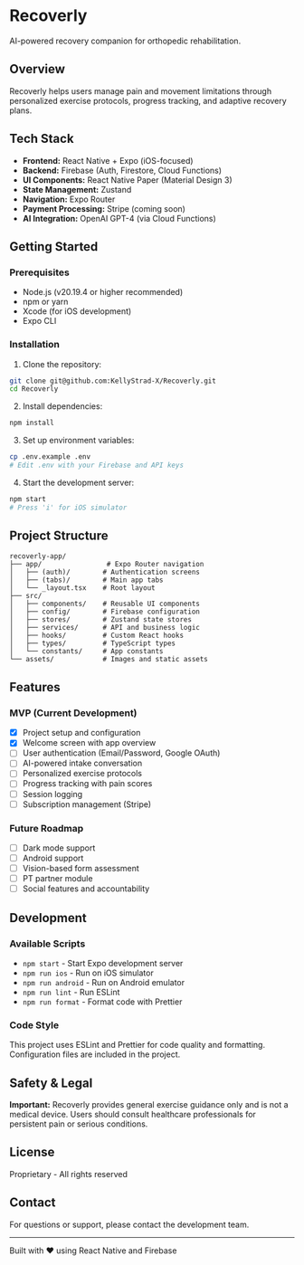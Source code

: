 # Recoverly

AI-powered recovery companion for orthopedic rehabilitation.

## Overview

Recoverly helps users manage pain and movement limitations through personalized exercise protocols, progress tracking, and adaptive recovery plans.

## Tech Stack

- **Frontend:** React Native + Expo (iOS-focused)
- **Backend:** Firebase (Auth, Firestore, Cloud Functions)
- **UI Components:** React Native Paper (Material Design 3)
- **State Management:** Zustand
- **Navigation:** Expo Router
- **Payment Processing:** Stripe (coming soon)
- **AI Integration:** OpenAI GPT-4 (via Cloud Functions)

## Getting Started

### Prerequisites

- Node.js (v20.19.4 or higher recommended)
- npm or yarn
- Xcode (for iOS development)
- Expo CLI

### Installation

1. Clone the repository:
```bash
git clone git@github.com:KellyStrad-X/Recoverly.git
cd Recoverly
```

2. Install dependencies:
```bash
npm install
```

3. Set up environment variables:
```bash
cp .env.example .env
# Edit .env with your Firebase and API keys
```

4. Start the development server:
```bash
npm start
# Press 'i' for iOS simulator
```

## Project Structure

```
recoverly-app/
├── app/                # Expo Router navigation
│   ├── (auth)/        # Authentication screens
│   ├── (tabs)/        # Main app tabs
│   └── _layout.tsx    # Root layout
├── src/
│   ├── components/    # Reusable UI components
│   ├── config/        # Firebase configuration
│   ├── stores/        # Zustand state stores
│   ├── services/      # API and business logic
│   ├── hooks/         # Custom React hooks
│   ├── types/         # TypeScript types
│   └── constants/     # App constants
└── assets/            # Images and static assets
```

## Features

### MVP (Current Development)

- [x] Project setup and configuration
- [x] Welcome screen with app overview
- [ ] User authentication (Email/Password, Google OAuth)
- [ ] AI-powered intake conversation
- [ ] Personalized exercise protocols
- [ ] Progress tracking with pain scores
- [ ] Session logging
- [ ] Subscription management (Stripe)

### Future Roadmap

- [ ] Dark mode support
- [ ] Android support
- [ ] Vision-based form assessment
- [ ] PT partner module
- [ ] Social features and accountability

## Development

### Available Scripts

- `npm start` - Start Expo development server
- `npm run ios` - Run on iOS simulator
- `npm run android` - Run on Android emulator
- `npm run lint` - Run ESLint
- `npm run format` - Format code with Prettier

### Code Style

This project uses ESLint and Prettier for code quality and formatting. Configuration files are included in the project.

## Safety & Legal

**Important:** Recoverly provides general exercise guidance only and is not a medical device. Users should consult healthcare professionals for persistent pain or serious conditions.

## License

Proprietary - All rights reserved

## Contact

For questions or support, please contact the development team.

---

Built with ❤️ using React Native and Firebase
